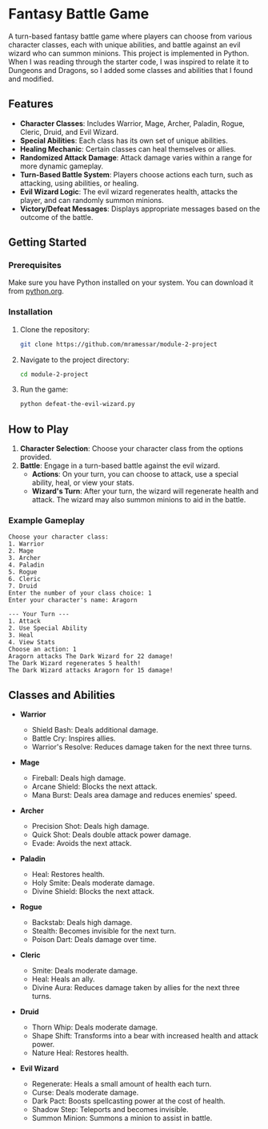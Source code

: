# Fantasy Battle Game

A turn-based fantasy battle game where players can choose from various character classes, each with unique abilities, and battle against an evil wizard who can summon minions. This project is implemented in Python. When I was reading through the starter code, I was inspired to relate it to Dungeons and Dragons, so I added some classes and abilities that I found and modified.

## Features

- **Character Classes**: Includes Warrior, Mage, Archer, Paladin, Rogue, Cleric, Druid, and Evil Wizard.
- **Special Abilities**: Each class has its own set of unique abilities.
- **Healing Mechanic**: Certain classes can heal themselves or allies.
- **Randomized Attack Damage**: Attack damage varies within a range for more dynamic gameplay.
- **Turn-Based Battle System**: Players choose actions each turn, such as attacking, using abilities, or healing.
- **Evil Wizard Logic**: The evil wizard regenerates health, attacks the player, and can randomly summon minions.
- **Victory/Defeat Messages**: Displays appropriate messages based on the outcome of the battle.

## Getting Started

### Prerequisites

Make sure you have Python installed on your system. You can download it from [python.org](https://www.python.org/).

### Installation

1. Clone the repository:

    ```bash
    git clone https://github.com/mramessar/module-2-project
    ```

2. Navigate to the project directory:

    ```bash
    cd module-2-project
    ```

3. Run the game:

    ```bash
    python defeat-the-evil-wizard.py
    ```

## How to Play

1. **Character Selection**: Choose your character class from the options provided.
2. **Battle**: Engage in a turn-based battle against the evil wizard.
    - **Actions**: On your turn, you can choose to attack, use a special ability, heal, or view your stats.
    - **Wizard's Turn**: After your turn, the wizard will regenerate health and attack. The wizard may also summon minions to aid in the battle.

### Example Gameplay

```plaintext
Choose your character class:
1. Warrior
2. Mage
3. Archer
4. Paladin
5. Rogue
6. Cleric
7. Druid
Enter the number of your class choice: 1
Enter your character's name: Aragorn

--- Your Turn ---
1. Attack
2. Use Special Ability
3. Heal
4. View Stats
Choose an action: 1
Aragorn attacks The Dark Wizard for 22 damage!
The Dark Wizard regenerates 5 health!
The Dark Wizard attacks Aragorn for 15 damage!
```

## Classes and Abilities

- **Warrior**
  - Shield Bash: Deals additional damage.
  - Battle Cry: Inspires allies.
  - Warrior's Resolve: Reduces damage taken for the next three turns.

- **Mage**
  - Fireball: Deals high damage.
  - Arcane Shield: Blocks the next attack.
  - Mana Burst: Deals area damage and reduces enemies' speed.

- **Archer**
  - Precision Shot: Deals high damage.
  - Quick Shot: Deals double attack power damage.
  - Evade: Avoids the next attack.

- **Paladin**
  - Heal: Restores health.
  - Holy Smite: Deals moderate damage.
  - Divine Shield: Blocks the next attack.

- **Rogue**
  - Backstab: Deals high damage.
  - Stealth: Becomes invisible for the next turn.
  - Poison Dart: Deals damage over time.

- **Cleric**
  - Smite: Deals moderate damage.
  - Heal: Heals an ally.
  - Divine Aura: Reduces damage taken by allies for the next three turns.

- **Druid**
  - Thorn Whip: Deals moderate damage.
  - Shape Shift: Transforms into a bear with increased health and attack power.
  - Nature Heal: Restores health.

- **Evil Wizard**
  - Regenerate: Heals a small amount of health each turn.
  - Curse: Deals moderate damage.
  - Dark Pact: Boosts spellcasting power at the cost of health.
  - Shadow Step: Teleports and becomes invisible.
  - Summon Minion: Summons a minion to assist in battle.
